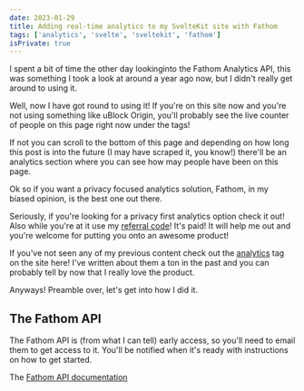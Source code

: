 ```yaml
---
date: 2023-01-29
title: Adding real-time analytics to my SvelteKit site with Fathom
tags: ['analytics', 'svelte', 'sveltekit', 'fathom']
isPrivate: true
---
```


I spent a bit of time the other day lookinginto the Fathom Analytics
API, this was something I took a look at around a year ago now, but I
didn't really get around to using it.

Well, now I have got round to using it! If you're on this site now and
you're not using something like uBlock Origin, you'll probably see the
live counter of people on this page right now under the tags!

If not you can scroll to the bottom of this page and depending on how
long this post is into the future (I may have scraped it, you know!)
there'll be an analytics section where you can see how may people have
been on this page.

Ok so if you want a privacy focused analytics solution, Fathom, in my
biased opinion, is the best one out there.

Seriously, if you're looking for a privacy first analytics option
check it out! Also while you're at it use my [referral code]! It's
paid! It will help me out and you're welcome for putting you onto an
awesome product!

If you've not seen any of my previous content check out the
[analytics] tag on the site here! I've written about them a ton in the
past and you can probably tell by now that I really love the product.

Anyways! Preamble over, let's get into how I did it.

## The Fathom API

The Fathom API is (from what I can tell) early access, so you'll need
to email them to get access to it. You'll be notified when it's ready
with instructions on how to get started.

The [Fathom API documentation]

<!-- Links -->

[referral code]: https://usefathom.com/ref/HG492L
[analytics]: https://scottspence.com/tags/analytics
[Fathom API documentation]: https://usefathom.com/api
